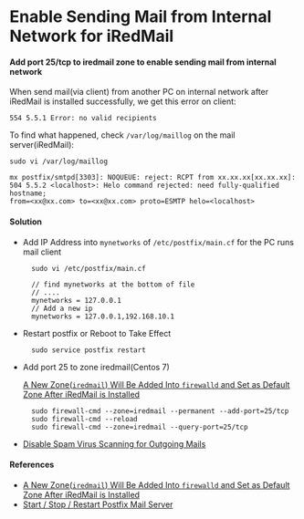 
# Enable Sending Mail from Internal Network for iRedMail

#### Add port 25/tcp to iredmail zone to enable sending mail from internal network

When send mail(via client) from another PC on internal network after iRedMail is installed successfully, we get this error on client:

`554 5.5.1 Error: no valid recipients`

To find what happened, check `/var/log/maillog` on the mail server(iRedMail):

    sudo vi /var/log/maillog

    mx postfix/smtpd[3303]: NOQUEUE: reject: RCPT from xx.xx.xx[xx.xx.xx]: 
    504 5.5.2 <localhost>: Helo command rejected: need fully-qualified hostname; 
    from=<xx@xx.com> to=<xx@xx.com> proto=ESMTP helo=<localhost>
 

#### Solution

* Add IP Address into `mynetworks` of `/etc/postfix/main.cf` for the PC runs mail client

        sudo vi /etc/postfix/main.cf
        
        // find mynetworks at the bottom of file
        // ....
        mynetworks = 127.0.0.1
        // Add a new ip
        mynetworks = 127.0.0.1,192.168.10.1

* Restart postfix or Reboot to Take Effect

        sudo service postfix restart

* Add port 25 to zone iredmail(Centos 7)

    [A New Zone(`iredmail`) Will Be Added Into `firewalld` and Set as Default Zone After iRedMail is Installed](https://github.com/northbright/Notes/blob/master/Linux/mail_server/iredmail/a_new_zone(iredmail)_will_be_added_into_firewalld_and_set_as_default_zone_after_iredmail_is_installed.md)

        sudo firewall-cmd --zone=iredmail --permanent --add-port=25/tcp
        sudo firewall-cmd --reload
        sudo firewall-cmd --zone=iredmail --query-port=25/tcp

* [Disable Spam Virus Scanning for Outgoing Mails](https://github.com/northbright/Notes/blob/master/Linux/mail_server/iredmail/disable_spam_virus_scanning_for_outgoing_mails.md)

#### References
* [A New Zone(`iredmail`) Will Be Added Into `firewalld` and Set as Default Zone After iRedMail is Installed](https://github.com/northbright/Notes/blob/master/Linux/mail_server/iredmail/a_new_zone(iredmail)_will_be_added_into_firewalld_and_set_as_default_zone_after_iredmail_is_installed.md)
* [Start / Stop / Restart Postfix Mail Server](http://www.cyberciti.biz/faq/linux-unix-start-stop-restart-postfix/)